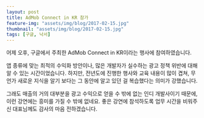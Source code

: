 ```yaml
---
layout: post
title: AdMob Connect in KR 참가
feature-img: "assets/img/blog/2017-02-15.jpg"
thumbnail: "assets/img/blog/2017-02-15.jpg"
tags: [구글, 낙서]
---
```

어제 오후, 구글에서 주최한 AdMob Connect in KR이라는 행사에 참여하였습니다.

앱 종류에 맞는 최적의 수익화 방안이나, 많은 개발자가 실수하는 광고 정책 위반에 대해 알 수 있는 시간이었습니다. 하지만, 전년도에 진행한 행사와 교육 내용이 많이 겹쳐, 무언가 새로운 지식을 알기 보다는 그 동안에 알고 있던 걸 복습했다는 의미가 강했습니다.

그래도 매출의 거의 대부분을 광고 수익으로 얻을 수 밖에 없는 인디 개발사이기 때문에, 이런 강연에는 흥미를 가질 수 밖에 없네요. 좋은 강연에 참석하도록 업무 시간을 비워주신 대표님께도 감사의 마음 전하겠습니다.